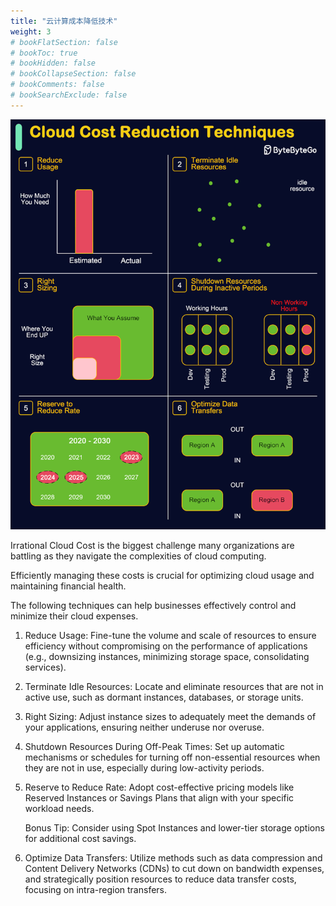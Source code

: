 ```yaml
---
title: "云计算成本降低技术"
weight: 3
# bookFlatSection: false
# bookToc: true
# bookHidden: false
# bookCollapseSection: false
# bookComments: false
# bookSearchExclude: false
---
```


![云计算成本降低技术](/img/cloud/cloud-cost-reduction-techniques.gif)

Irrational Cloud Cost is the biggest challenge many organizations are battling as they navigate the complexities of cloud computing. 

Efficiently managing these costs is crucial for optimizing cloud usage and maintaining financial health. 

The following techniques can help businesses effectively control and minimize their cloud expenses.

1. Reduce Usage:
   Fine-tune the volume and scale of resources to ensure efficiency without compromising on the performance of applications (e.g., downsizing instances, minimizing storage space, consolidating services).

2. Terminate Idle Resources:
   Locate and eliminate resources that are not in active use, such as dormant instances, databases, or storage units.

3. Right Sizing:
   Adjust instance sizes to adequately meet the demands of your applications, ensuring neither underuse nor overuse.

4. Shutdown Resources During Off-Peak Times:
   Set up automatic mechanisms or schedules for turning off non-essential resources when they are not in use, especially during low-activity periods.

5. Reserve to Reduce Rate:
   Adopt cost-effective pricing models like Reserved Instances or Savings Plans that align with your specific workload needs.

   Bonus Tip: Consider using Spot Instances and lower-tier storage options for additional cost savings.

6. Optimize Data Transfers:
   Utilize methods such as data compression and Content Delivery Networks (CDNs) to cut down on bandwidth expenses, and strategically position resources to reduce data transfer costs, focusing on intra-region transfers.